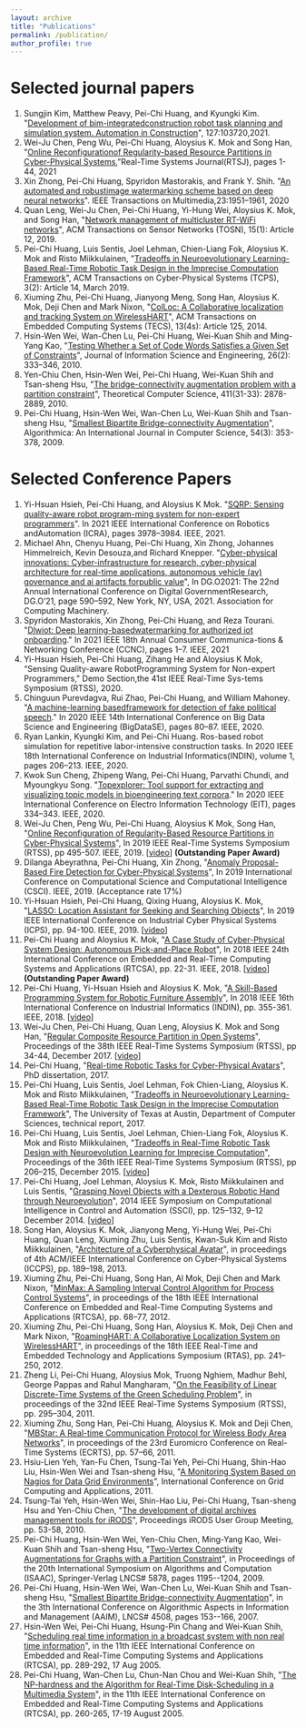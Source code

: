 ```yaml
---
layout: archive
title: "Publications"
permalink: /publication/
author_profile: true
---
```


# Selected journal papers

1. Sungjin Kim, Matthew Peavy, Pei-Chi Huang, and Kyungki Kim. "[Development of bim-integratedconstruction robot task planning and simulation system. Automation in Construction](https://doi.org/10.1016/j.autcon.2021.103720)", 127:103720,2021.
1. Wei-Ju Chen, Peng Wu, Pei-Chi Huang, Aloysius K. Mok and Song Han, "[Online Reconfigurationof  Regularity-based  Resource  Partitions  in  Cyber-Physical  Systems](https://ieeexplore.ieee.org/document/9052168),”Real-Time  Systems  Journal(RTSJ), pages 1-44, 2021
1. Xin  Zhong, Pei-Chi Huang, Spyridon Mastorakis, and Frank Y. Shih. "[An  automated  and  robustimage watermarking scheme based on deep neural networks](https://ieeexplore.ieee.org/document/9133124)". IEEE Transactions on Multimedia,23:1951–1961, 2020
1. Quan Leng, Wei-Ju Chen, Pei-Chi Huang, Yi-Hung Wei, Aloysius K. Mok, and Song Han, "[Network management of multicluster RT-WiFi networks](https://dl.acm.org/citation.cfm?id=3283451)", ACM Transactions on Sensor Networks (TOSN), 15(1): Article 12, 2019.
1. Pei-Chi Huang, Luis Sentis, Joel Lehman, Chien-Liang Fok, Aloysius K. Mok and Risto Miikkulainen, "[Tradeoffs in Neuroevolutionary Learning-Based Real-Time Robotic Task Design in the Imprecise Computation Framework](https://dl.acm.org/citation.cfm?doid=3284746.3178903)", ACM Transactions on Cyber-Physical Systems (TCPS), 3(2): Article 14, March 2019.
1. Xiuming Zhu, Pei-Chi Huang, Jianyong Meng, Song Han, Aloysius K. Mok, Deji Chen and Mark Nixon, "[ColLoc: A Collaborative localization and tracking System on WirelessHART](https://dl.acm.org/citation.cfm?id=2584656&dl=ACM&coll=DL)", ACM Transactions on Embedded Computing Systems (TECS), 13(4s): Article 125, 2014.
1. Hsin-Wen Wei, Wan-Chen Lu, Pei-Chi Huang, Wei-Kuan Shih and Ming-Yang Kao, "[Testing Whether a Set of Code Words Satisfies a Given Set of Constraints](https://www.iis.sinica.edu.tw/page/jise/2010/201003_01.pdf)", Journal of Information Science and Engineering, 26(2): 333–346, 2010.
1. Yen-Chiu Chen, Hsin-Wen Wei, Pei-Chi Huang, Wei-Kuan Shih and Tsan-sheng Hsu, "[The bridge-connectivity augmentation problem with a partition constraint](https://www.sciencedirect.com/science/article/pii/S0304397510002148)", Theoretical Computer Science, 411(31-33): 2878-2889, 2010.
1. Pei-Chi Huang, Hsin-Wen Wei, Wan-Chen Lu, Wei-Kuan Shih and Tsan-sheng Hsu, "[Smallest Bipartite Bridge-connectivity Augmentation](https://link.springer.com/article/10.1007/s00453-007-9127-1)", Algorithmica: An International Journal in Computer Science, 54(3): 353-378, 2009.

# Selected Conference Papers
1. Yi-Hsuan Hsieh, Pei-Chi Huang, and Aloysius K Mok. "[SQRP: Sensing quality-aware robot program-ming system for non-expert programmers](https://ieeexplore.ieee.org/stamp/stamp.jsp?arnumber=9561020&casa_token=y5199EaKtzMAAAAA:H0YGVS_-n53vHWE-4JLqrx4ABgDO_BpDyo9UWAnmRdmk-eqKLI96wjLto1E7_rff8KRxdMHk7Q&tag=1)". In 2021 IEEE International Conference on Robotics andAutomation (ICRA), pages 3978–3984. IEEE, 2021.
1. Michael Ahn, Chenyu Huang, Pei-Chi Huang, Xin Zhong, Johannes Himmelreich, Kevin Desouza,and Richard Knepper. "[Cyber-physical innovations: Cyber-infrastructure for research, cyber-physical architecture for real-time applications, autonomous vehicle (av) governance and ai artifacts forpublic value](https://doi.org/10.1145/3463677.3463721)", In DG.O2021: The 22nd  Annual International Conference on Digital GovernmentResearch, DG.O’21, page 590–592, New York, NY, USA, 2021. Association for Computing Machinery.
1. Spyridon Mastorakis, Xin Zhong, Pei-Chi Huang, and Reza Tourani. "[Dlwiot: Deep learning-basedwatermarking for authorized iot onboarding](https://ieeexplore.ieee.org/document/9369515)." In 2021 IEEE 18th Annual Consumer Communica-tions & Networking Conference (CCNC), pages 1–7. IEEE, 2021 
1. Yi-Hsuan Hsieh, Pei-Chi Huang, Zihang  He and  Aloysius K  Mok, “Sensing Quality-aware RobotProgramming System for Non-expert Programmers," Demo Section,the 41st IEEE Real-Time Sys-tems Symposium (RTSS), 2020.
1. Chinguun Purevdagva, Rui Zhao, Pei-Chi Huang, and William Mahoney. "[A machine-learning basedframework for detection of fake political speech](https://ieeexplore.ieee.org/document/9343368)." In 2020 IEEE 14th International Conference on Big Data Science and Engineering (BigDataSE), pages 80–87. IEEE, 2020.  
1. Ryan Lankin, Kyungki Kim, and Pei-Chi Huang. Ros-based robot simulation for repetitive labor-intensive construction tasks. In 2020 IEEE 18th International Conference on Industrial Informatics(INDIN), volume 1, pages 206–213. IEEE, 2020.
1. Kwok Sun Cheng, Zhipeng Wang, Pei-Chi Huang, Parvathi Chundi, and Myoungkyu Song. "[Topexplorer: Tool support for extracting and visualizing topic models in bioengineering text corpora](https://ieeexplore.ieee.org/abstract/document/9442192)."  In 2020 IEEE International Conference on Electro Information Technology (EIT), pages 334–343. IEEE, 2020.
1. Wei-Ju Chen, Peng Wu, Pei-Chi Huang, Aloysius K Mok, Song Han, "[Online Reconfiguration of Regularity-Based Resource Partitions in Cyber-Physical Systems](https://ieeexplore.ieee.org/abstract/document/9052168)", In 2019 IEEE Real-Time Systems Symposium (RTSS), pp 495-507. IEEE, 2019. [[video](https://www.youtube.com/watch?v=8b-MMP3-cug)] **(Outstanding Paper Award)**
1. Dilanga Abeyrathna, Pei-Chi Huang, Xin Zhong, "[Anomaly Proposal-Based Fire Detection for Cyber-Physical Systems](https://ieeexplore.ieee.org/abstract/document/9071185)", In 2019 International Conference on Computational Science and Computational Intelligence (CSCI). IEEE, 2019. (Acceptance rate 17%)
1. Yi-Hsuan Hsieh, Pei-Chi Huang, Qixing Huang, Aloysius K. Mok, "[LASSO: Location Assistant for Seeking and Searching Objects](https://ieeexplore.ieee.org/abstract/document/8780249/)", In 2019 IEEE International Conference on Industrial Cyber Physical Systems (ICPS), pp. 94-100. IEEE, 2019. [[video](https://www.cs.utexas.edu/~yihsuan/lasso_icps2019.mp4)]
1. Pei-Chi Huang and Aloysius K. Mok, "[A Case Study of Cyber-Physical System Design: Autonomous Pick-and-Place Robot](https://ieeexplore.ieee.org/abstract/document/8607230)", In 2018 IEEE 24th International Conference on Embedded and Real-Time Computing Systems and Applications (RTCSA), pp. 22-31. IEEE, 2018. [[video](http://www.cs.utexas.edu/~peggy/apc.html)] **(Outstanding Paper Award)**
1. Pei-Chi Huang, Yi-Hsuan Hsieh and Aloysius K. Mok, "[A Skill-Based Programming System for Robotic Furniture Assembly](https://ieeexplore.ieee.org/abstract/document/8472030)", In 2018 IEEE 16th International Conference on Industrial Informatics (INDIN), pp. 355-361. IEEE, 2018. [[video](http://www.cs.utexas.edu/~peggy/skills-based.html)]
1. Wei-Ju Chen, Pei-Chi Huang, Quan Leng, Aloysius K. Mok and Song Han, "[Regular Composite Resource Partition in Open Systems](https://ieeexplore.ieee.org/document/8277278)", Proceedings of the 38th IEEE Real-Time Systems Symposium (RTSS), pp 34-44, December 2017. [[video](http://www.cs.utexas.edu/~peggy/car_v1.html)]
1. Pei-Chi Huang, "[Real-time Robotic Tasks for Cyber-Physical Avatars](https://repositories.lib.utexas.edu/handle/2152/62985)", PhD dissertation, 2017.
1. Pei-Chi Huang, Luis Sentis, Joel Lehman, Fok Chien-Liang, Aloysius K. Mok and Risto Miikkulainen, "[Tradeoffs in Neuroevolutionary Learning-Based Real-Time Robotic Task Design in the Imprecise Computation Framework](http://www.cs.utexas.edu/~peggy/techReport201701.pdf)", The University of Texas at Austin, Department of Computer Sciences, technical report, 2017.
1. Pei-Chi Huang, Luis Sentis, Joel Lehman, Chien-Liang Fok, Aloysius K. Mok and Risto Miikkulainen, "[Tradeoffs in Real-Time Robotic Task Design with Neuroevolution Learning for Imprecise Computation](https://ieeexplore.ieee.org/document/7383578?reload=true)", Proceedings of the 36th IEEE Real-Time Systems Symposium (RTSS), pp 206–215, December 2015. [[video](http://www.cs.utexas.edu/~peggy/rtss2015.html)]
1. Pei-Chi Huang, Joel Lehman, Aloysius K. Mok, Risto Miikkulainen and Luis Sentis, "[Grasping Novel Objects with a Dexterous Robotic Hand through Neuroevolution](http://nn.cs.utexas.edu/?huang:ssci14)", 2014 IEEE Symposium on Computational Intelligence in Control and Automation (SSCI), pp. 125–132, 9–12 December 2014. [[video](http://www.cs.utexas.edu/~peggy/ssci2014.html)]
1. Song Han, Aloysius K. Mok, Jianyong Meng, Yi-Hung Wei, Pei-Chi Huang, Quan Leng, Xiuming Zhu, Luis Sentis, Kwan-Suk Kim and Risto Miikkulainen, "[Architecture of a Cyberphysical Avatar](https://dl.acm.org/citation.cfm?id=2502550)", in proceedings of 4th ACM/IEEE International Conference on Cyber-Physical Systems (ICCPS), pp. 189–198, 2013.
1. Xiuming Zhu, Pei-Chi Huang, Song Han, Al Mok, Deji Chen and Mark Nixon, "[MinMax: A Sampling Interval Control Algorithm for Process Control Systems](http://ieeexplore.ieee.org/document/6301558/?tp=&arnumber=6301558)", in proceedings of the 18th IEEE International Conference on Embedded and Real-Time Computing Systems and Applications (RTCSA), pp. 68–77, 2012.
1. Xiuming Zhu, Pei-Chi Huang, Song Han, Aloysius K. Mok, Deji Chen and Mark Nixon, "[RoamingHART: A Collaborative Localization System on WirelessHART](http://engr.uconn.edu/~song/paper/rtas12.pdf)", in proceedings of the 18th IEEE Real-Time and Embedded Technology and Applications Symposium (RTAS), pp. 241–250, 2012.
1. Zheng Li, Pei-Chi Huang, Aloysius Mok, Truong Nghiem, Madhur Behl, George Pappas and Rahul Mangharam, "[On the Feasibility of Linear Discrete-Time Systems of the Green Scheduling Problem](http://ieeexplore.ieee.org/document/6121447/)", in proceedings of the 32nd IEEE Real-Time Systems Symposium (RTSS), pp. 295–304, 2011.
1. Xiuming Zhu, Song Han, Pei-Chi Huang, Aloysius K. Mok and Deji Chen, "[MBStar: A Real-time Communication Protocol for Wireless Body Area Networks](http://ieeexplore.ieee.org/document/6001646/)", in proceedings of the 23rd Euromicro Conference on Real-Time Systems (ECRTS), pp. 57–66, 2011.
1. Hsiu-Lien Yeh, Yan-Fu Chen, Tsung-Tai Yeh, Pei-Chi Huang, Shin-Hao Liu, Hsin-Wen Wei and Tsan-sheng Hsu, "[A Monitoring System Based on Nagios for Data Grid Environments](http://citeseerx.ist.psu.edu/viewdoc/download?doi=10.1.1.476.3824&rep=rep1&type=pdf)", International Conference on Grid Computing and Applications, 2011.
1. Tsung-Tai Yeh, Hsin-Wen Wei, Shin-Hao Liu, Pei-Chi Huang, Tsan-sheng Hsu and Yen-Chiu Chen, "[The development of digital archives management tools for iRODS](https://irods.org/uploads/2010/Yeh-Digital_Archives_Management-paper.pdf)", Proceedings iRODS User Group Meeting, pp. 53-58, 2010.
1. Pei-Chi Huang, Hsin-Wen Wei, Yen-Chiu Chen, Ming-Yang Kao, Wei-Kuan Shih and Tsan-sheng Hsu, "[Two-Vertex Connectivity Augmentations for Graphs with a Partition Constraint](http://link.springer.com/chapter/10.1007%2F978-3-642-10631-6_120#page-1)", in Proceedings of the 20th International Symposium on Algorithms and Computation (ISAAC), Springer-Verlag LNCS# 5878, pages 1195--1204, 2009.
1. Pei-Chi Huang, Hsin-Wen Wei, Wan-Chen Lu, Wei-Kuan Shih and Tsan-sheng Hsu, "[Smallest Bipartite Bridge-connectivity Augmentation](http://link.springer.com/chapter/10.1007%2F978-3-540-72870-2_15)", in the 3th International Conference on Algorithmic Aspects in Information and Management (AAIM), LNCS# 4508, pages 153--166, 2007.
1. Hsin-Wen Wei, Pei-Chi Huang, Hsung-Pin Chang and Wei-Kuan Shih, "[Scheduling real time information in a broadcast system with non real time information](http://ieeexplore.ieee.org/document/1541096/)", in the 11th IEEE International Conference on Embedded and Real-Time Computing Systems and Applications (RTCSA), pp. 289-292, 17 Aug 2005.
1. Pei-Chi Huang, Wan-Chen Lu, Chun-Nan Chou and Wei-Kuan Shih, "[The NP-hardness and the Algorithm for Real-Time Disk-Scheduling in a Multimedia System](http://ieeexplore.ieee.org/document/1541090/)", in the 11th IEEE International Conference on Embedded and Real-Time Computing Systems and Applications (RTCSA), pp. 260-265, 17-19 August 2005.
